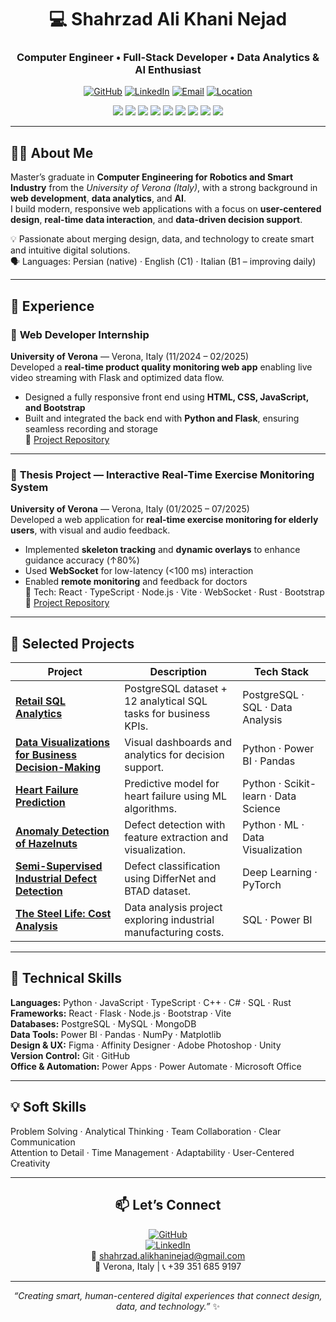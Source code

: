 <!-- Centered Intro -->
<div align="center">

# 💻 Shahrzad Ali Khani Nejad  
### Computer Engineer • Full-Stack Developer • Data Analytics & AI Enthusiast  

[![GitHub](https://img.shields.io/badge/GitHub-shahrzad97-black?logo=github)](https://github.com/shahrzad97)
[![LinkedIn](https://img.shields.io/badge/LinkedIn-Shahrzad%20Ali%20Khani%20Nejad-blue?logo=linkedin)](https://www.linkedin.com/in/shahrzad-ali-khani-nejad-708433153)
[![Email](https://img.shields.io/badge/Email-shahrzad.alikhaninejad%40gmail.com-red?logo=gmail)](mailto:shahrzad.alikhaninejad@gmail.com)
[![Location](https://img.shields.io/badge/Verona%2C%20Italy-🏠-lightgrey)](https://goo.gl/maps/)

<img src="https://img.shields.io/badge/React-61DAFB?logo=react&logoColor=black">
<img src="https://img.shields.io/badge/Flask-000000?logo=flask">
<img src="https://img.shields.io/badge/TypeScript-3178C6?logo=typescript&logoColor=white">
<img src="https://img.shields.io/badge/JavaScript-F7DF1E?logo=javascript&logoColor=black">
<img src="https://img.shields.io/badge/Python-3776AB?logo=python&logoColor=white">
<img src="https://img.shields.io/badge/PostgreSQL-4169E1?logo=postgresql&logoColor=white">
<img src="https://img.shields.io/badge/Power%20BI-F2C811?logo=powerbi&logoColor=black">
<img src="https://img.shields.io/badge/Rust-DEA584?logo=rust&logoColor=black">
<img src="https://img.shields.io/badge/Bootstrap-7952B3?logo=bootstrap&logoColor=white">

</div>

---

## 👩‍💻 About Me  
Master’s graduate in **Computer Engineering for Robotics and Smart Industry** from the *University of Verona (Italy)*, with a strong background in **web development**, **data analytics**, and **AI**.  
I build modern, responsive web applications with a focus on **user-centered design**, **real-time data interaction**, and **data-driven decision support**.

💡 Passionate about merging design, data, and technology to create smart and intuitive digital solutions.  
🗣️ Languages: Persian (native) · English (C1) · Italian (B1 – improving daily)  

---

## 🚀 Experience  

### 🔹 **Web Developer Internship**  
**University of Verona** — Verona, Italy (11/2024 – 02/2025)  
Developed a **real-time product quality monitoring web app** enabling live video streaming with Flask and optimized data flow.  
- Designed a fully responsive front end using **HTML, CSS, JavaScript, and Bootstrap**  
- Built and integrated the back end with **Python and Flask**, ensuring seamless recording and storage  
🔗 [Project Repository](https://github.com/shahrzad97/live-monitoring-web-camera)

---

### 🔹 **Thesis Project — Interactive Real-Time Exercise Monitoring System**  
**University of Verona** — Verona, Italy (01/2025 – 07/2025)  
Developed a web application for **real-time exercise monitoring for elderly users**, with visual and audio feedback.  
- Implemented **skeleton tracking** and **dynamic overlays** to enhance guidance accuracy (↑80%)  
- Used **WebSocket** for low-latency (<100 ms) interaction  
- Enabled **remote monitoring** and feedback for doctors  
🧩 Tech: React · TypeScript · Node.js · Vite · WebSocket · Rust · Bootstrap  
🔗 [Project Repository](https://github.com/shahrzad97/Interactive-Real-Time-Exercise-Monitoring-System-with-Visual-and-Audio-Feedback-)

---

## 🧠 Selected Projects  

| Project | Description | Tech Stack |
|----------|--------------|-------------|
| [**Retail SQL Analytics**](https://github.com/shahrzad97/SQL_data_exploration_postgres) | PostgreSQL dataset + 12 analytical SQL tasks for business KPIs. | PostgreSQL · SQL · Data Analysis |
| [**Data Visualizations for Business Decision-Making**](https://github.com/shahrzad97/Data-Visualizations-for-Business-Decision-Making) | Visual dashboards and analytics for decision support. | Python · Power BI · Pandas |
| [**Heart Failure Prediction**](https://github.com/shahrzad97/heart-failure-prediction) | Predictive model for heart failure using ML algorithms. | Python · Scikit-learn · Data Science |
| [**Anomaly Detection of Hazelnuts**](https://github.com/shahrzad97/Anomaly-detection-of-hazelnuts) | Defect detection with feature extraction and visualization. | Python · ML · Data Visualization |
| [**Semi-Supervised Industrial Defect Detection**](https://github.com/shahrzad97/Deep_Learning) | Defect classification using DifferNet and BTAD dataset. | Deep Learning · PyTorch |
| [**The Steel Life: Cost Analysis**]() | Data analysis project exploring industrial manufacturing costs. | SQL · Power BI |

---

## 🧰 Technical Skills  

**Languages:** Python · JavaScript · TypeScript · C++ · C# · SQL · Rust  
**Frameworks:** React · Flask · Node.js · Bootstrap · Vite  
**Databases:** PostgreSQL · MySQL · MongoDB  
**Data Tools:** Power BI · Pandas · NumPy · Matplotlib  
**Design & UX:** Figma · Affinity Designer · Adobe Photoshop · Unity  
**Version Control:** Git · GitHub  
**Office & Automation:** Power Apps · Power Automate · Microsoft Office  

---

## 💡 Soft Skills  

Problem Solving · Analytical Thinking · Team Collaboration · Clear Communication  
Attention to Detail · Time Management · Adaptability · User-Centered Creativity  

---

<div align="center">

## 📫 Let’s Connect  

[![GitHub](https://img.shields.io/badge/GitHub-shahrzad97-black?logo=github)](https://github.com/shahrzad97)  
[![LinkedIn](https://img.shields.io/badge/LinkedIn-Shahrzad%20Ali%20Khani%20Nejad-blue?logo=linkedin)](https://www.linkedin.com/in/shahrzad-ali-khani-nejad-708433153)  
📧 [shahrzad.alikhaninejad@gmail.com](mailto:shahrzad.alikhaninejad@gmail.com)  
📍 Verona, Italy | 📞 +39 351 685 9197  

---

*“Creating smart, human-centered digital experiences that connect design, data, and technology.”* ✨  

</div>
